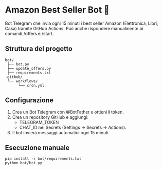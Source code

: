 # Amazon Best Seller Bot 🤖

Bot Telegram che invia ogni 15 minuti i best seller Amazon (Elettronica, Libri, Casa) tramite GitHub Actions.
Può anche rispondere manualmente ai comandi /offers e /start.

## Struttura del progetto
```
bot/
 ├── bot.py
 ├── update_offers.py
 ├── requirements.txt
.github/
 └── workflows/
      └── cron.yml
```

## Configurazione
1. Crea un Bot Telegram con @BotFather e ottieni il token.
2. Crea un repository GitHub e aggiungi:
   - TELEGRAM_TOKEN
   - CHAT_ID
   nei Secrets (Settings → Secrets → Actions).
3. Il bot invierà messaggi automatici ogni 15 minuti.

## Esecuzione manuale
```
pip install -r bot/requirements.txt
python bot/bot.py
```

